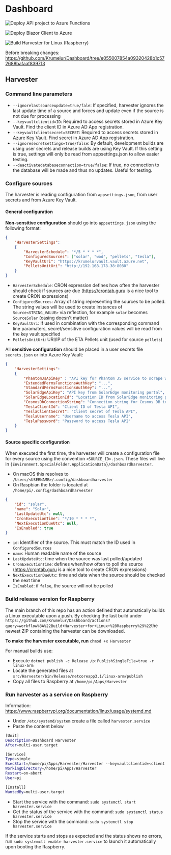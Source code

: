# Dashboard

![Deploy API project to Azure Functions](https://github.com/Krumelur/Dashboard/workflows/Deploy%20API%20project%20to%20Azure%20Functions/badge.svg)

![Deploy Blazor Client to Azure](https://github.com/Krumelur/Dashboard/workflows/Deploy%20Blazor%20Client%20to%20Azure/badge.svg)

![Build Harvester for Linux (Raspberry)](https://github.com/Krumelur/Dashboard/workflows/Build%20Harvester%20for%20Linux%20(Raspberry)/badge.svg)

Before breaking changes: https://github.com/Krumelur/Dashboard/tree/e055007854a09320428b1c572688bafaaf839713

## Harvester

### Command line parameters

* `--ignorelastsourceupdate=true/fale`: If specified, harvester ignores the last update time of a source and forces and update even if the source is not due for processing
* `--keyvaultclientid=ID`: Required to access secrets stored in Azure Key Vault. Find the client ID in Azure AD App registration.
* `--keyvaultclientsecret=SECRET`: Required to access secrets stored in Azure Key Vault. Find secret in Azure AD App registration.
* `--ignoresecretsettings=true/false`: By default, development builds are using user secrets and release builds are using Key Vault. If this setting is true, settings will only be read from appsettings.json to allow easier testing.
* `--deactivatedatabaseconnection=true/false`: If true, no connection to the database will be made and thus no updates. Useful for testing.

### Configure sources

The harvester is reading configuration from `appsettings.json`, from user secrets and from Azure Key Vault.

#### General configuration

**Non-sensitive configuration** should go into `appsettings.json` using the following format:

```json
{
    "HarvesterSettings":
    {
    	"HarvesterSchedule": "*/5 * * * *",
    	"ConfiguredSources": ["solar", "wod", "pellets", "tesla"],
    	"KeyVaultUri": "https://krumelurvault.vault.azure.net",
    	"PelletsUnitUri": "http://192.168.178.38:8080"
    }
}
```

* `HarvesterSchedule`: CRON expression defines how often the harvester should check if sources are due (https://crontab.guru is a nice tool to create CRON expressions)
* `ConfiguredSources`: Array of string representing the sources to be polled. The string values will be used to create instances of `Source<STRING_VALUE>` via reflection, for example `solar` becomes `SourceSolar` (casing doesn't matter)
* `KeyVaultUri`: if used in combination with the corresponding command line paramaters, secret/sensitive configuration values will be read from the key vault specified
* `PelletsUnitUri`: URI/IP of the ETA Pellets unit (used for source `pellets`)

All **sensitive configuration** should be placed in a user secrets file `secrets.json` or into Azure Key Vault:

```json
{
	"HarvesterSettings":
	{
		"PhantomJsApiKey" : "API key for Phantom JS service to scrape web content",
		"ExtendedPermsFunctionsAuthKey": "...",
		"StandardPermsFunctionsAuthKey": "...",
		"SolarEdgeApiKey": "API key from SolarEdge monitoring portal",
		"SolarEdgeLocationId": "Location ID from SolarEdge monitoring portal",
		"CosmosDbConnectionString": "Connection string for Cosmos DB to store retrieved source data",
		"TeslaClientId": "Client ID of Tesla API",
		"TeslaClientSecret": "Client secret of Tesla API",
		"TeslaUsername": "Username to access Tesla API",
		"TeslaPassword": "Password to access Tesla API"
	}
}
```

#### Source specific configuration

When executed the first time, the harvester will create a configuration file for every source using the convention `<SOURCE_ID>.json`.
These files will live in `{Environment.SpecialFolder.ApplicationData}/dashboardharvester`.

* On macOS this resolves to `/Users/<USERNAME>/.config/dashboardharvester`
* On Raspbian the folder is located at `/home/pi/.config/dashboardharvester`

```json
{
    "id": "solar",
    "name": "Solar",
    "LastUpdateUtc": null,
    "CronExecutionTime": "*/10 * * * *",
    "NextExecutionDueUtc": null,
    "IsEnabled": true
}
```

* `id`: Identifier of the source. This must match the ID used in `ConfiguredSources`
* `name`: Human readable name of the source
* `LastUpdateUtc`: time when the source was last polled/updated
* `CronExecutionTime`: defines when/how often to poll the source (https://crontab.guru is a nice tool to create CRON expressions)
* `NextExecutionDueUtc`: time and date when the source should be checked the next time
* `IsEnabled`: if `false`, the source will not be polled

### Build release version for Raspberry

The main branch of this repo has an action defined that automatically builds a Linux executable upon a push.
By checking the last build under `https://github.com/Krumelur/Dashboard/actions?query=workflow%3A%22Build+Harvester+for+Linux+%28Raspberry%29%22`the newest ZIP containing the harvester can be downloaded.

**To make the harvester executable, run** `chmod +x Harvester`

For manual builds use:

* Execute `dotnet publish -c Release /p:PublishSingleFile=true -r linux-arm`
* Locate the generated files at `src/Harvester/bin/Release/netcoreapp3.1/linux-arm/publish`
* Copy all files to Raspberry at `/home/pi/Apps/Harvester`

### Run harvester as a service on Raspberry

Information: https://www.raspberrypi.org/documentation/linux/usage/systemd.md

* Under `/etc/systemd/system` create a file called `harvester.service`
* Paste the content below

```bash
[Unit]
Description=Dashboard Harvester
After=multi-user.target

[Service]
Type=simple
ExecStart=/home/pi/Apps/Harvester/Harvester --keyvaultclientid=<client ID from Azure AD> --keyvaultclientsecret=<client secret from Azure AD>
WorkingDirectory=/home/pi/Apps/Harvester
Restart=on-abort
User=pi

[Install]
WantedBy=multi-user.target
```

* Start the service with the command: `sudo systemctl start harvester.service`
* Get the status of the service with the command: `sudo systemctl status harvester.service`
* Stop the service with the command: `sudo systemctl stop harvester.service`

If the service starts and stops as expected and the status shows no errors, run `sudo systemctl enable harvester.service` to launch it automatically upon booting the Raspberry.
